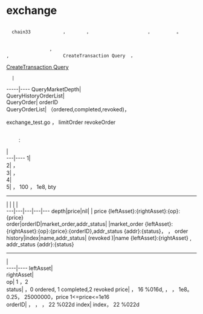 # exchange  

##   
      chain33            ，       ，                     ，         。

##   
                    ，                  
    ,                    CreateTransaction Query  ，     
[CreateTransaction  ](https://github.com/33cn/chain33/blob/master/rpc/jrpchandler.go#L1101) [Query  ](https://github.com/33cn/chain33/blob/master/rpc/jrpchandler.go#L838)

      |  
-----|----
QueryMarketDepth|             
QueryHistoryOrderList|                  
QueryOrder|  orderID            
QueryOrderList|           （ordered,completed,revoked)，              

   exchange_test.go        ，  limitOrder  revokeOrder        

##     
        ：

  |  
---|----
1|       
2|       ，         
3|       ，           
4|                
5|        ，       100 ，       1e8,    bty

**     **

  |  |  |  |  
 ---|---|---|---|---
 depth|price|nil|        |  price      {leftAsset}:{rightAsset}:{op}:{price}  
 order|orderID|market_order,addr_status|              |market_order      {leftAsset}:{rightAsset}:{op}:{price}:{orderID},addr_status      {addr}:{status}，          ，           order      
 history|index|name,addr_status|                     (revoked         )|name      {leftAsset}:{rightAsset}  , addr_status      {addr}:{status}

**        **

   |  
----|----
leftAsset|         
rightAsset|         
op|     1  ，2  
status|    ，0 ordered, 1 completed,2 revoked
price|    ，  16 %016d,           ，       ，        1e8。                 0.25，     25000000，price     1<=price<=1e16   
orderID|  ，       ，  ，  22 %022d
index|       index，  22 %022d


